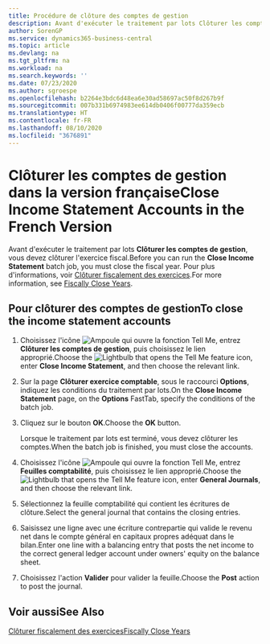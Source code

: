 ```yaml
---
title: Procédure de clôture des comptes de gestion
description: Avant d'exécuter le traitement par lots Clôturer les comptes de gestion, vous devez clôturer l'exercice fiscal.
author: SorenGP
ms.service: dynamics365-business-central
ms.topic: article
ms.devlang: na
ms.tgt_pltfrm: na
ms.workload: na
ms.search.keywords: ''
ms.date: 07/23/2020
ms.author: sgroespe
ms.openlocfilehash: b2264e3bdc6d48ea6e30ad58697ac50f8d267b9f
ms.sourcegitcommit: 007b331b6974983ee614db0406f00777da359ecb
ms.translationtype: HT
ms.contentlocale: fr-FR
ms.lasthandoff: 08/10/2020
ms.locfileid: "3676891"
---
```

# <a name="close-income-statement-accounts-in-the-french-version"></a><span data-ttu-id="3b39b-103">Clôturer les comptes de gestion dans la version française</span><span class="sxs-lookup"><span data-stu-id="3b39b-103">Close Income Statement Accounts in the French Version</span></span>

<span data-ttu-id="3b39b-104">Avant d'exécuter le traitement par lots **Clôturer les comptes de gestion**, vous devez clôturer l'exercice fiscal.</span><span class="sxs-lookup"><span data-stu-id="3b39b-104">Before you can run the **Close Income Statement** batch job, you must close the fiscal year.</span></span> <span data-ttu-id="3b39b-105">Pour plus d'informations, voir [Clôturer fiscalement des exercices](how-to-fiscally-close-years.md).</span><span class="sxs-lookup"><span data-stu-id="3b39b-105">For more information, see [Fiscally Close Years](how-to-fiscally-close-years.md).</span></span>  

## <a name="to-close-the-income-statement-accounts"></a><span data-ttu-id="3b39b-106">Pour clôturer des comptes de gestion</span><span class="sxs-lookup"><span data-stu-id="3b39b-106">To close the income statement accounts</span></span>  

1. <span data-ttu-id="3b39b-107">Choisissez l'icône ![Ampoule qui ouvre la fonction Tell Me](../../media/ui-search/search_small.png "Dites-moi ce que vous voulez faire"), entrez **Clôturer les comptes de gestion**, puis choisissez le lien approprié.</span><span class="sxs-lookup"><span data-stu-id="3b39b-107">Choose the ![Lightbulb that opens the Tell Me feature](../../media/ui-search/search_small.png "Tell me what you want to do") icon, enter **Close Income Statement**, and then choose the relevant link.</span></span>  
2. <span data-ttu-id="3b39b-108">Sur la page **Clôturer exercice comptable**, sous le raccourci **Options**, indiquez les conditions du traitement par lots.</span><span class="sxs-lookup"><span data-stu-id="3b39b-108">On the **Close Income Statement** page, on the **Options** FastTab, specify the conditions of the batch job.</span></span>  
3. <span data-ttu-id="3b39b-109">Cliquez sur le bouton **OK**.</span><span class="sxs-lookup"><span data-stu-id="3b39b-109">Choose the **OK** button.</span></span>  

    <span data-ttu-id="3b39b-110">Lorsque le traitement par lots est terminé, vous devez clôturer les comptes.</span><span class="sxs-lookup"><span data-stu-id="3b39b-110">When the batch job is finished, you must close the accounts.</span></span>  

4. <span data-ttu-id="3b39b-111">Choisissez l'icône ![Ampoule qui ouvre la fonction Tell Me](../../media/ui-search/search_small.png "Dites-moi ce que vous voulez faire"), entrez **Feuilles comptabilité**, puis choisissez le lien approprié.</span><span class="sxs-lookup"><span data-stu-id="3b39b-111">Choose the ![Lightbulb that opens the Tell Me feature](../../media/ui-search/search_small.png "Tell me what you want to do") icon, enter **General Journals**, and then choose the relevant link.</span></span>  
5. <span data-ttu-id="3b39b-112">Sélectionnez la feuille comptabilité qui contient les écritures de clôture.</span><span class="sxs-lookup"><span data-stu-id="3b39b-112">Select the general journal that contains the closing entries.</span></span>  
6. <span data-ttu-id="3b39b-113">Saisissez une ligne avec une écriture contrepartie qui valide le revenu net dans le compte général en capitaux propres adéquat dans le bilan.</span><span class="sxs-lookup"><span data-stu-id="3b39b-113">Enter one line with a balancing entry that posts the net income to the correct general ledger account under owners' equity on the balance sheet.</span></span>  
7. <span data-ttu-id="3b39b-114">Choisissez l'action **Valider** pour valider la feuille.</span><span class="sxs-lookup"><span data-stu-id="3b39b-114">Choose the **Post** action to post the journal.</span></span>  

## <a name="see-also"></a><span data-ttu-id="3b39b-115">Voir aussi</span><span class="sxs-lookup"><span data-stu-id="3b39b-115">See Also</span></span>

[<span data-ttu-id="3b39b-116">Clôturer fiscalement des exercices</span><span class="sxs-lookup"><span data-stu-id="3b39b-116">Fiscally Close Years</span></span>](how-to-fiscally-close-years.md)
